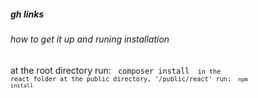 ##### gh links
###### how to get it up and runing installation

at the root directory run: 
<code> composer install <code>
in the react folder at the public directory, '/public/react'  run:
<code> npm install</code>